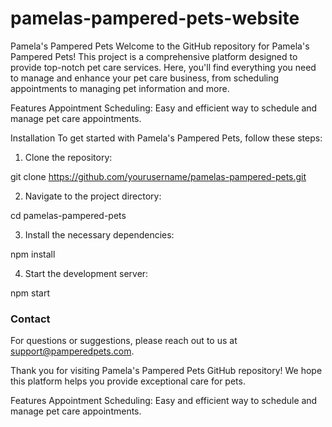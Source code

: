 # pamelas-pampered-pets-website
Pamela's Pampered Pets
Welcome to the GitHub repository for Pamela's Pampered Pets! This project is a comprehensive platform designed to provide top-notch pet care services. Here, you'll find everything you need to manage and enhance your pet care business, from scheduling appointments to managing pet information and more.

Features
Appointment Scheduling: Easy and efficient way to schedule and manage pet care appointments.

Installation
To get started with Pamela's Pampered Pets, follow these steps:

1. Clone the repository:

git clone https://github.com/yourusername/pamelas-pampered-pets.git

2. Navigate to the project directory:

cd pamelas-pampered-pets

3. Install the necessary dependencies:

npm install

4. Start the development server:

npm start

### Contact
For questions or suggestions, please reach out to us at support@pamperedpets.com.

Thank you for visiting Pamela's Pampered Pets GitHub repository! We hope this platform helps you provide exceptional care for pets.


Features
Appointment Scheduling: Easy and efficient way to schedule and manage pet care appointments.